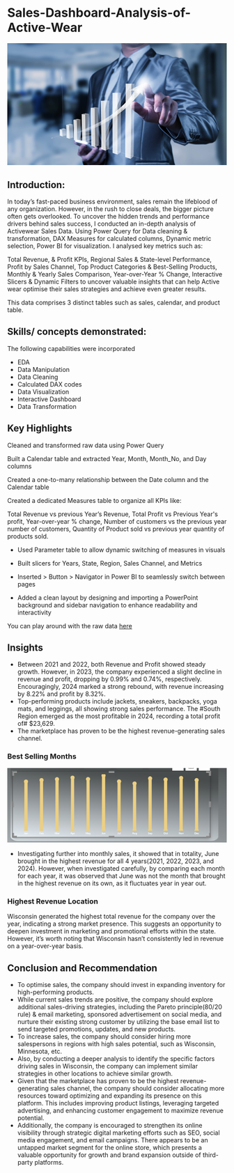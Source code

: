 # Sales-Dashboard-Analysis-of-Active-Wear

![](sales-intro.jpg)

## Introduction:
In today’s fast-paced business environment, sales remain the lifeblood of any organization. However, in the rush to close deals, the bigger picture often gets overlooked. To uncover the hidden trends and performance drivers behind sales success, I conducted an in-depth analysis of Activewear Sales Data.
Using Power Query for Data cleaning & transformation, DAX Measures for calculated columns, Dynamic metric selection, Power BI for visualization. I analysed key metrics such as: 

Total Revenue, & Profit KPIs, 
Regional Sales & State-level Performance, 
Profit by Sales Channel,
Top Product Categories & Best-Selling Products,
Monthly & Yearly Sales Comparison,
Year-over-Year % Change,
 Interactive Slicers & Dynamic Filters to uncover valuable insights that can help Active wear optimise their sales strategies and achieve even greater results.

This data comprises 3 distinct tables such as sales, calendar, and product table. 

## Skills/ concepts demonstrated:
The following capabilities were incorporated
- EDA
- Data Manipulation
- Data Cleaning
- Calculated DAX codes
- Data Visualization
- Interactive Dashboard
- Data Transformation

## Key Highlights
Cleaned and transformed raw data using Power Query

Built a Calendar table and extracted Year, Month, Month_No, and Day columns

Created a one-to-many relationship between the Date column and the Calendar table

Created a dedicated Measures table to organize all KPIs like:

Total Revenue vs previous Year’s Revenue,
Total Profit vs Previous Year's profit,
Year-over-year % change,
Number of customers vs the previous year number of customers,
Quantity of Product sold vs previous year quantity of products sold.

- Used Parameter table to allow dynamic switching of measures in visuals

- Built slicers for Years, State, Region, Sales Channel, and Metrics

- Inserted > Button > Navigator  in Power BI to seamlessly switch between pages

- Added a clean layout by designing and importing a PowerPoint background and sidebar navigation to enhance readability and interactivity


You can play around with the raw data [here](https://app.powerbi.com/groups/me/reports/5b2ac728-aa2c-4704-8fd8-16f206c3a6cd/636e8dff0eac0800accd?experience=power-bi)

## Insights
- Between 2021 and 2022, both Revenue and Profit showed steady growth. However, in 2023, the company experienced a slight decline in revenue and profit, dropping by 0.99% and 0.74%, respectively. Encouragingly, 2024 marked a strong rebound, with revenue increasing by 8.22% and profit by 8.32%.
- Top-performing products include jackets, sneakers, backpacks, yoga mats, and leggings, all showing strong sales performance. The #South Region emerged as the most profitable in 2024, recording a total profit of# $23,629.
- The marketplace has proven to be the highest revenue-generating sales channel.

### Best Selling Months
![](Profitbymonth.png)
- Investigating further into monthly sales, it showed that in totality, June brought in the highest revenue for all 4 years(2021, 2022, 2023, and 2024). However, when investigated carefully, by comparing each month for each year, it was observed that June was not the month that brought in the highest revenue on its own, as it fluctuates year in year out.

### Highest Revenue Location
Wisconsin generated the highest total revenue for the company over the year, indicating a strong market presence. This suggests an opportunity to deepen investment in marketing and promotional efforts within the state. However, it’s worth noting that Wisconsin hasn’t consistently led in revenue on a year-over-year basis.

 
## Conclusion and Recommendation
- To optimise sales, the company should invest in expanding inventory for high-performing products.
- While current sales trends are positive, the company should explore additional sales-driving strategies, including the Pareto principle(80/20 rule) & email marketing, sponsored advertisement on social media, and nurture their existing strong customer by utilizing the base email list to send targeted promotions, updates, and new products.
- To increase sales, the company should consider hiring more salespersons in regions with high sales potential, such as Wisconsin, Minnesota, etc.
- Also, by conducting a deeper analysis to identify the specific factors driving sales in Wisconsin, the company can implement similar strategies in other locations to achieve similar growth.
- Given that the marketplace has proven to be the highest revenue-generating sales channel, the company should consider allocating more resources toward optimizing and expanding its presence on this platform. This includes improving product listings, leveraging targeted advertising, and enhancing customer engagement to maximize revenue potential.
- Additionally, the company is encouraged to strengthen its online visibility through strategic digital marketing efforts such as SEO, social media engagement, and email campaigns. There appears to be an untapped market segment for the online store, which presents a valuable opportunity for growth and brand expansion outside of third-party platforms.

 
